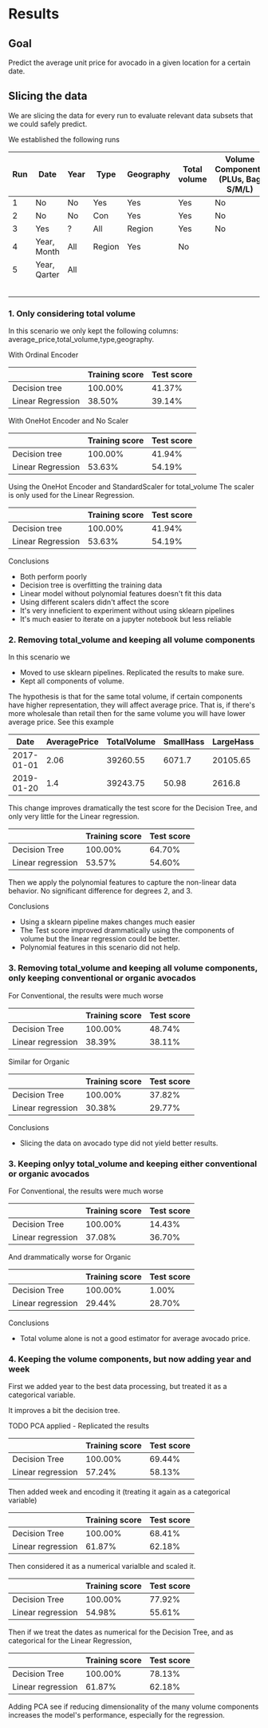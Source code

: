 # Results

## Goal

Predict the average unit price for avocado in a given location for a certain date.

## Slicing the data

We are slicing the data for every run to evaluate relevant data subsets that we could safely 
predict.

We established the following runs

|Run| Date | Year | Type | Geography | Total volume | Volume Components (PLUs, Bag S/M/L) |
|---|------|------|------|-----------|--------------|-------------------------------------|
| 1 | No   |  No  | Yes  |    Yes    |     Yes      |        No                           |
| 2 | No   |  No  | Con  |    Yes    |     Yes      |        No                           |
| 3 | Yes  |  ?   | All  |    Region |     Yes      |        No                           |
| 4 | Year, Month | All  |    Region |     Yes      |        No                           |
| 5 | Year, Qarter| All  |           |              |                                     |
|   |      |      |      |           |              |                                     |
|   |      |      |      |           |              |                                     |
|   |      |      |      |           |              |                                     |
|   |      |      |      |           |              |                                     |
|   |      |      |      |           |              |                                     |

### 1. Only considering total volume

In this scenario we only kept the following columns: average_price,total_volume,type,geography.

With Ordinal Encoder

|                   | Training score   | Test score   |
|-------------------|------------------|--------------|
| Decision tree     | 100.00%          | 41.37%       |
| Linear Regression | 38.50%           | 39.14%       |


With OneHot Encoder and No Scaler

|                   | Training score   | Test score   |
|-------------------|------------------|--------------|
| Decision tree     | 100.00%          | 41.94%       |
| Linear Regression | 53.63%           | 54.19%       |


Using the OneHot Encoder and StandardScaler for total_volume
The scaler is only used for the Linear Regression.

|                   | Training score   | Test score   |
|-------------------|------------------|--------------|
| Decision tree     | 100.00%          | 41.94%       |
| Linear Regression | 53.63%           | 54.19%       |


Conclusions

* Both perform poorly
* Decision tree is overfitting the training data
* Linear model without polynomial features doesn't fit this data
* Using different scalers didn't affect the score
* It's very inneficient to experiment without using sklearn pipelines
* It's much easier to iterate on a jupyter notebook but less reliable

### 2. Removing total_volume and keeping all volume components

In this scenario we 
* Moved to use sklearn pipelines. Replicated the results to make sure.
* Kept all components of volume. 

The hypothesis is that for the same total volume, if certain components have higher representation, they will affect average price. 
That is, if there's more wholesale than retail then for the same volume you will have lower average price. See this example

| Date       | AveragePrice | TotalVolume | SmallHass | LargeHass  | XLargeHass | TotalBags  | SmallBags  | LargeBags  | XLargeBags | Type    | Year | Region   |
|------------|--------------|-------------|-----------|------------|------------|------------|------------|------------|------------|---------|------|----------|
| 2017-01-01 | 2.06         | 39260.55    | 6071.7    | 20105.65   | 1025.49    | 12057.71   | 11934.77   | 122.94     | 0          | organic | 2017 | New York |
| 2019-01-20 | 1.4          | 39243.75    | 50.98     | 2616.8     | 0          | 36575.97   | 24531.82   | 12044.15   | 0          | organic | 2019 | Boston   |

This change improves dramatically the test score for the Decision Tree, and only very little for the Linear regression.

|                   | Training score   | Test score   |
|-------------------|------------------|--------------|
| Decision Tree     | 100.00%          | 64.70%       |
| Linear regression | 53.57%           | 54.60%       |


Then we apply the polynomial features to capture the non-linear data behavior. No significant difference for degrees 2, and 3.

Conclusions

* Using a sklearn pipeline makes changes much easier 
* The Test score improved drammatically using the components of volume but the linear regression could be better. 
* Polynomial features in this scenario did not help.


### 3. Removing total_volume and keeping all volume components, only keeping conventional or organic avocados

For Conventional, the results were much worse

|                   | Training score   | Test score   |
|-------------------|------------------|--------------|
| Decision Tree     | 100.00%          | 48.74%       |
| Linear regression | 38.39%           | 38.11%       |


Similar for Organic

|                   | Training score   | Test score   |
|-------------------|------------------|--------------|
| Decision Tree     | 100.00%          | 37.82%       |
| Linear regression | 30.38%           | 29.77%       |


Conclusions

* Slicing the data on avocado type did not yield better results.

### 3. Keeping onlyy total_volume and keeping either conventional or organic avocados

For Conventional, the results were much worse

|                   | Training score   | Test score   |
|-------------------|------------------|--------------|
| Decision Tree     | 100.00%          | 14.43%       |
| Linear regression | 37.08%           | 36.70%       |


And drammatically worse for Organic

|                   | Training score   | Test score   |
|-------------------|------------------|--------------|
| Decision Tree     | 100.00%          | 1.00%        |
| Linear regression | 29.44%           | 28.70%       |


Conclusions
* Total volume alone is not a good estimator for average avocado price.

### 4. Keeping the volume components, but now adding year and week

First we added year to the best data processing, but treated it as a categorical variable.

It improves a bit the decision tree.

TODO PCA applied - Replicated the results

|                   | Training score   | Test score   |
|-------------------|------------------|--------------|
| Decision Tree     | 100.00%          | 69.44%       |
| Linear regression | 57.24%           | 58.13%       |


Then added week and encoding it (treating it again as a categorical variable)

|                   | Training score   | Test score   |
|-------------------|------------------|--------------|
| Decision Tree     | 100.00%          | 68.41%       |
| Linear regression | 61.87%           | 62.18%       |


Then considered it as a numerical varialble and scaled it.

|                   | Training score   | Test score   |
|-------------------|------------------|--------------|
| Decision Tree     | 100.00%          | 77.92%       |
| Linear regression | 54.98%           | 55.61%       |


Then if we treat the dates as numerical for the Decision Tree, 
and as categorical for the Linear Regression,

|                   | Training score   | Test score   |
|-------------------|------------------|--------------|
| Decision Tree     | 100.00%          | 78.13%       |
| Linear regression | 61.87%           | 62.18%       |


Adding PCA see if reducing dimensionality of the many volume components
increases the model's performance, especially for the regression.



